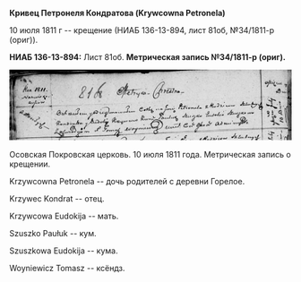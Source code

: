 **Кривец Петронеля Кондратова (Krywcowna Petronela)**

10 июля 1811 г -- крещение (НИАБ 136-13-894, лист 81об, №34/1811-р
(ориг)).

**НИАБ 136-13-894:** Лист 81об. **Метрическая запись №34/1811-р
(ориг).**

![](./media/d26c28121a2b037165055ef847b1eae8194cac4d.png)

Осовская Покровская церковь. 10 июля 1811 года. Метрическая запись о
крещении.

Krzywcowna Petronela -- дочь родителей с деревни Горелое.

Krzywec Kondrat -- отец.

Krzywcowa Eudokija -- мать.

Szuszko Paułuk -- кум.

Szuszkowa Eudokija -- кума.

Woyniewicz Tomasz -- ксёндз.
